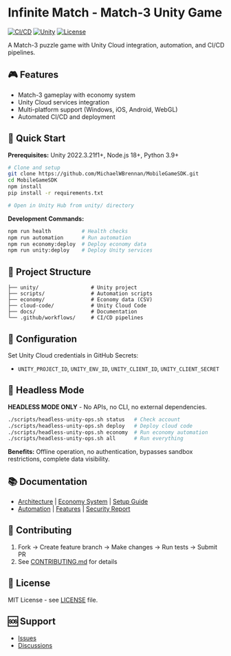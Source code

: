 # Infinite Match - Match-3 Unity Game

[![CI/CD](https://github.com/MichaelWBrennan/MobileGameSDK/workflows/Optimized%20CI/CD%20Pipeline/badge.svg)](https://github.com/MichaelWBrennan/MobileGameSDK/actions)
[![Unity](https://img.shields.io/badge/Unity-2022.3.21f1-blue.svg)](https://unity3d.com/)
[![License](https://img.shields.io/badge/License-MIT-green.svg)](LICENSE)

A Match-3 puzzle game with Unity Cloud integration, automation, and CI/CD pipelines.

## 🎮 Features

- Match-3 gameplay with economy system
- Unity Cloud services integration
- Multi-platform support (Windows, iOS, Android, WebGL)
- Automated CI/CD and deployment

## 🚀 Quick Start

**Prerequisites:** Unity 2022.3.21f1+, Node.js 18+, Python 3.9+

```bash
# Clone and setup
git clone https://github.com/MichaelWBrennan/MobileGameSDK.git
cd MobileGameSDK
npm install
pip install -r requirements.txt

# Open in Unity Hub from unity/ directory
```

**Development Commands:**
```bash
npm run health          # Health checks
npm run automation      # Run automation
npm run economy:deploy  # Deploy economy data
npm run unity:deploy    # Deploy Unity services
```

## 📁 Project Structure

```
├── unity/                 # Unity project
├── scripts/               # Automation scripts
├── economy/               # Economy data (CSV)
├── cloud-code/            # Unity Cloud Code
├── docs/                  # Documentation
└── .github/workflows/     # CI/CD pipelines
```

## 🔧 Configuration

Set Unity Cloud credentials in GitHub Secrets:
- `UNITY_PROJECT_ID`, `UNITY_ENV_ID`, `UNITY_CLIENT_ID`, `UNITY_CLIENT_SECRET`

## 🎯 Headless Mode

**HEADLESS MODE ONLY** - No APIs, no CLI, no external dependencies.

```bash
./scripts/headless-unity-ops.sh status   # Check account
./scripts/headless-unity-ops.sh deploy   # Deploy cloud code
./scripts/headless-unity-ops.sh economy  # Run economy automation
./scripts/headless-unity-ops.sh all      # Run everything
```

**Benefits:** Offline operation, no authentication, bypasses sandbox restrictions, complete data visibility.

## 📚 Documentation

- [Architecture](docs/architecture.md) | [Economy System](docs/economy.md) | [Setup Guide](docs/SETUP.md)
- [Automation](docs/AUTOMATION.md) | [Features](docs/FEATURES.md) | [Security Report](SECURITY_REPORT.md)

## 🤝 Contributing

1. Fork → Create feature branch → Make changes → Run tests → Submit PR
2. See [CONTRIBUTING.md](docs/CONTRIBUTING.md) for details

## 📄 License

MIT License - see [LICENSE](LICENSE) file.

## 🆘 Support

- [Issues](https://github.com/MichaelWBrennan/MobileGameSDK/issues)
- [Discussions](https://github.com/MichaelWBrennan/MobileGameSDK/discussions)

